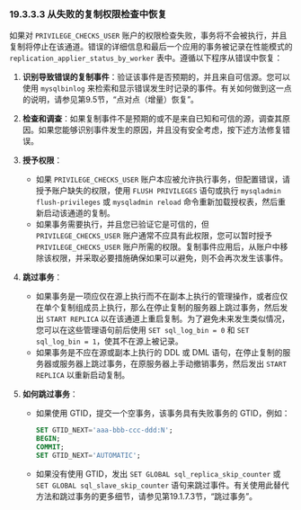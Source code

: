 ### 19.3.3.3 从失败的复制权限检查中恢复

如果对 `PRIVILEGE_CHECKS_USER` 账户的权限检查失败，事务将不会被执行，并且复制将停止在该通道。错误的详细信息和最后一个应用的事务被记录在性能模式的 `replication_applier_status_by_worker` 表中。遵循以下程序从错误中恢复：

1. **识别导致错误的复制事件**：验证该事件是否预期的，并且来自可信源。您可以使用 `mysqlbinlog` 来检索和显示错误发生时记录的事件。有关如何做到这一点的说明，请参见第9.5节，“点对点（增量）恢复”。

2. **检查和调查**：如果复制事件不是预期的或不是来自已知和可信的源，调查其原因。如果您能够识别事件发生的原因，并且没有安全考虑，按下述方法修复错误。

3. **授予权限**：
   - 如果 `PRIVILEGE_CHECKS_USER` 账户本应被允许执行事务，但配置错误，请授予账户缺失的权限，使用 `FLUSH PRIVILEGES` 语句或执行 `mysqladmin flush-privileges` 或 `mysqladmin reload` 命令重新加载授权表，然后重新启动该通道的复制。
   - 如果事务需要执行，并且您已验证它是可信的，但 `PRIVILEGE_CHECKS_USER` 账户通常不应具有此权限，您可以暂时授予 `PRIVILEGE_CHECKS_USER` 账户所需的权限。复制事件应用后，从账户中移除该权限，并采取必要措施确保如果可以避免，则不会再次发生该事件。

4. **跳过事务**：
   - 如果事务是一项应仅在源上执行而不在副本上执行的管理操作，或者应仅在单个复制组成员上执行，那么在停止复制的服务器上跳过事务，然后发出 `START REPLICA` 以在该通道上重启复制。为了避免未来发生类似情况，您可以在这些管理语句前后使用 `SET sql_log_bin = 0` 和 `SET sql_log_bin = 1`，使其不在源上被记录。
   - 如果事务是不应在源或副本上执行的 DDL 或 DML 语句，在停止复制的服务器或服务器上跳过事务，在原服务器上手动撤销事务，然后发出 `START REPLICA` 以重新启动复制。

5. **如何跳过事务**：
   - 如果使用 GTID，提交一个空事务，该事务具有失败事务的 GTID，例如：
     ```sql
     SET GTID_NEXT='aaa-bbb-ccc-ddd:N';
     BEGIN;
     COMMIT;
     SET GTID_NEXT='AUTOMATIC';
     ```
   - 如果没有使用 GTID，发出 `SET GLOBAL sql_replica_skip_counter` 或 `SET GLOBAL sql_slave_skip_counter` 语句来跳过事件。有关使用此替代方法和跳过事务的更多细节，请参见第19.1.7.3节，“跳过事务”。